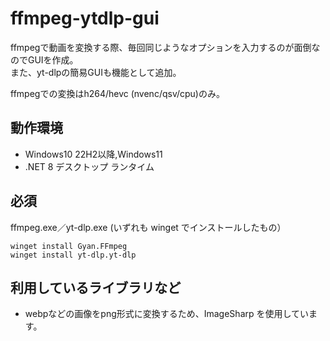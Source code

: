 # ffmpeg-ytdlp-gui
ffmpegで動画を変換する際、毎回同じようなオプションを入力するのが面倒なのでGUIを作成。  
また、yt-dlpの簡易GUIも機能として追加。

ffmpegでの変換はh264/hevc (nvenc/qsv/cpu)のみ。

## 動作環境
* Windows10 22H2以降,Windows11
* .NET 8 デスクトップ ランタイム

## 必須
ffmpeg.exe／yt-dlp.exe (いずれも winget でインストールしたもの）
```
winget install Gyan.FFmpeg
winget install yt-dlp.yt-dlp
```

## 利用しているライブラリなど
* webpなどの画像をpng形式に変換するため、ImageSharp を使用しています。
